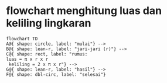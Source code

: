 # flowchart menghitung luas dan keliling lingkaran

```mermaid
flowchart TD
A@{ shape: circle, label: "mulai"} -->
B@{ shape: lean-r, label: "jari-jari (r)"} --> 
C@{ shape: rect, label: "rumus: 
luas = π x r x r 
 keliling = 2 x π x r"} -->
G@{ shape: lean-r, label: "hasil"} -->
F@{ shape: dbl-circ, label: "selesai"}


```